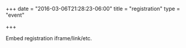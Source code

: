 +++
date = "2016-03-06T21:28:23-06:00"
title = "registration"
type = "event"

+++

<div style="width:100%; text-align:left;">

Embed registration iframe/link/etc.
</div></div>
</div>
